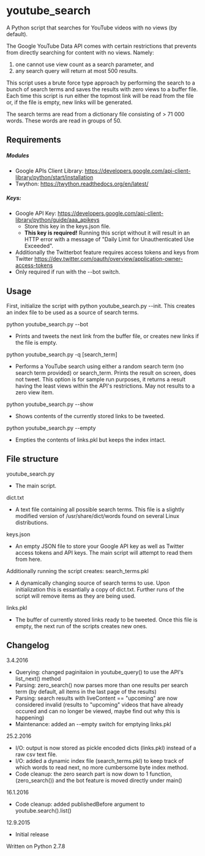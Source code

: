 # youtube_search
A Python script that searches for YouTube videos with no views (by default).

The Google YouTube Data API comes with certain restrictions that prevents from directly searching for content with no views. Namely:
  1. one cannot use view count as a search parameter, and
  2. any search query will return at most 500 results.

This script uses a brute force type approach by performing the search to a
bunch of search terms and saves the results with zero views to a buffer file.
Each time this script is run either the topmost link will be read from the file or,
if the file is empty, new links will be generated.

The search terms are read from a dictionary file consisting of > 71 000 words.
These words are read in groups of 50.


## Requirements
##### Modules
* Google APIs Client Library:
  https://developers.google.com/api-client-library/python/start/installation
* Twython:
https://twython.readthedocs.org/en/latest/

##### Keys:
 * Google API Key:
https://developers.google.com/api-client-library/python/guide/aaa_apikeys
   * Store this key in the keys.json file.
   * **This key is required!** Running this script without it will result in an HTTP error with a message of "Daily Limit for Unauthenticated Use Exceeded".
 * Additionally the Twitterbot feature requires access tokens and keys from Twitter
 https://dev.twitter.com/oauth/overview/application-owner-access-tokens
  * Only required if run with the --bot switch.


## Usage
First, initialize the script with python youtube_search.py  --init. This creates an index file to be used as a source of search terms.

python youtube_search.py  --bot
  * Prints and tweets the next link from the buffer file, or creates new links if the file is empty.

python youtube_search.py -q [search_term]
  * Performs a YouTube search using either a random search term (no search term provided) or search_term. Prints the result on screen, does not tweet. This option is for sample run purposes, it returns a result having the least views within the API's restrictions. May not results to a zero view item.

python youtube_search.py --show
  * Shows contents of the currently stored links to be tweeted.

python youtube_search.py --empty
  * Empties the contents of links.pkl but keeps the index intact.


## File structure
youtube_search.py
  * The main script.

dict.txt
  * A text file containing all possible search terms. This file is a slightly modified version of /usr/share/dict/words found on several Linux distributions. 

keys.json
  * An empty JSON file to store your Google API key as well as Twitter access tokens and API keys. The main script will attempt to read them from here.

Additionally running the script creates:
search_terms.pkl
  * A dynamically changing source of search terms to use. Upon initialization this is essantially a copy of dict.txt. Further runs of the script will remove items as they are being used.

links.pkl
  * The buffer of currently stored links ready to be tweeted. Once this file is empty, the next run of the scripts creates new ones.


## Changelog
3.4.2016
  * Querying: changed paginitaion in youtube_query() to use the API's list_next() method
  * Parsing: zero_search() now parses more than one results per search term (by default, all items in the last page of the results)
  * Parsing: search results with liveContent == "upcoming" are now considered invalid (results to "upcoming" videos that have already occured and can no longer be viewed, maybe find out why this is happening)
  * Maintenance: added an --empty switch for emptying links.pkl

25.2.2016
  * I/O: output is now stored as pickle encoded dicts (links.pkl) instead of a raw csv text file.
  * I/O: added a dynamic index file (search_terms.pkl) to keep track of which words to read next, no more cumbersome byte index method.
  * Code cleanup: the zero search part is now down to 1 function, (zero_search()) and the bot feature is moved directly under main()

16.1.2016
  * Code cleanup: added publishedBefore argument to youtube.search().list()

12.9.2015
  * Initial release


Written on Python 2.7.8
